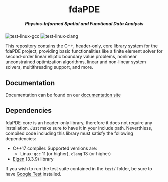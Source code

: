 <div align="center"> <h1> fdaPDE </h1>

<h5> Physics-Informed Spatial and Functional Data Analysis </h5> </div>

![test-linux-gcc](https://img.shields.io/github/actions/workflow/status/fdaPDE/fdaPDE-core/test-linux-gcc.yml?branch=stable&label=test-linux-gcc)
![test-linux-clang](https://img.shields.io/github/actions/workflow/status/fdaPDE/fdaPDE-core/test-linux-clang.yml?branch=stable&label=test-linux-clang)

This repository contains the C++, header-only, core library system for the fdaPDE project, providing basic functionalities like a finite element solver for second-order linear elliptic boundary value problems, nonlinear unconstrained optimization algorithms, linear and non-linear system solvers, multithreading support, and more.

## Documentation
Documentation can be found on our [documentation site](https://fdapde.github.io/)

## Dependencies
fdaPDE-core is an header-only library, therefore it does not require any installation. Just make sure to have it in your include path. Neverthless, compiled code including this library must satisfy the following dependencies:
* C++17 compiler. Supported versions are:
     * Linux: `gcc` 11 (or higher), `clang` 13 (or higher)
* [Eigen](https://eigen.tuxfamily.org/index.php?title=Main_Page) (3.3.9) library

If you wish to run the test suite contained in the `test/` folder, be sure to have [Google Test](http://google.github.io/googletest/) installed. 
